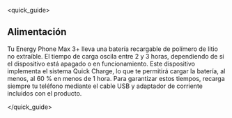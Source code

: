 <quick_guide>
## Alimentación

Tu Energy Phone Max 3+ lleva una batería recargable de polímero de litio no extraíble. El tiempo de carga oscila entre 2 y 3 horas, dependiendo de si el dispositivo está apagado o en funcionamiento. Este dispositivo implementa el sistema Quick Charge, lo que te permitirá cargar la batería, al menos, al 60 % en menos de 1 hora. Para garantizar estos tiempos, recarga siempre tu teléfono mediante el cable USB y adaptador de corriente incluidos con el producto.

</quick_guide>
